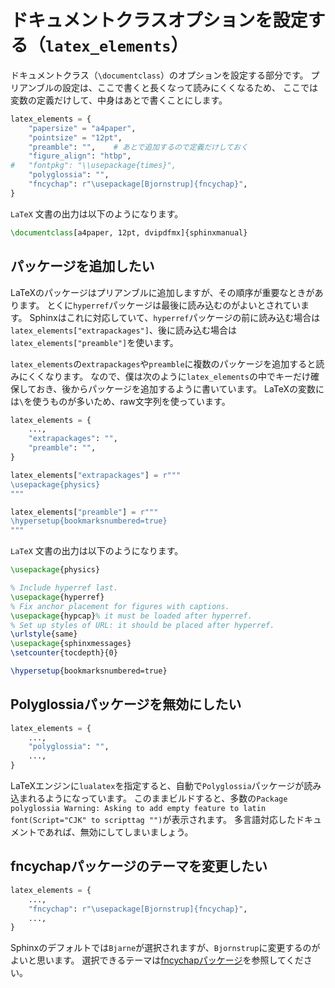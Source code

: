 # ドキュメントクラスオプションを設定する（``latex_elements``）

ドキュメントクラス（``\documentclass``）のオプションを設定する部分です。
プリアンブルの設定は、ここで書くと長くなって読みにくくなるため、
ここでは変数の定義だけして、中身はあとで書くことにします。

```python
latex_elements = {
    "papersize" = "a4paper",
    "pointsize" = "12pt",
    "preamble": "",    # あとで追加するので定義だけしておく
    "figure_align": "htbp",
#   "fontpkg": "\\usepackage{times}",
    "polyglossia": "",
    "fncychap": r"\usepackage[Bjornstrup]{fncychap}",
}
```

``LaTeX`` 文書の出力は以下のようになります。

```latex
\documentclass[a4paper, 12pt, dvipdfmx]{sphinxmanual}
```

## パッケージを追加したい

LaTeXのパッケージはプリアンブルに追加しますが、その順序が重要なときがあります。
とくに``hyperref``パッケージは最後に読み込むのがよいとされています。
Sphinxはこれに対応していて、``hyperref``パッケージの前に読み込む場合は``latex_elements["extrapackages"]``、後に読み込む場合は``latex_elements["preamble"]``を使います。

``latex_elements``の``extrapackages``や``preamble``に複数のパッケージを追加すると読みにくくなります。
なので、僕は次のように``latex_elements``の中でキーだけ確保しておき、後からパッケージを追加するように書いています。
LaTeXの変数には``\``を使うものが多いため、raw文字列を使っています。

```python
latex_elements = {
    ...,
    "extrapackages": "",
    "preamble": "",
}

latex_elements["extrapackages"] = r"""
\usepackage{physics}
"""

latex_elements["preamble"] = r"""
\hypersetup{bookmarksnumbered=true}
"""
```

``LaTeX`` 文書の出力は以下のようになります。

```latex
\usepackage{physics}

% Include hyperref last.
\usepackage{hyperref}
% Fix anchor placement for figures with captions.
\usepackage{hypcap}% it must be loaded after hyperref.
% Set up styles of URL: it should be placed after hyperref.
\urlstyle{same}
\usepackage{sphinxmessages}
\setcounter{tocdepth}{0}

\hypersetup{bookmarksnumbered=true}
```

## Polyglossiaパッケージを無効にしたい

```python
latex_elements = {
    ...,
    "polyglossia": "",
    ...,
}
```

LaTeXエンジンに``lualatex``を指定すると、自動で``Polyglossia``パッケージが読み込まれるようになっています。
このままビルドすると、多数の``Package polyglossia Warning: Asking to add empty feature to latin font(Script="CJK" to scripttag "")``が表示されます。
多言語対応したドキュメントであれば、無効にしてしまいましょう。

## fncychapパッケージのテーマを変更したい

```python
latex_elements = {
    ...,
    "fncychap": r"\usepackage[Bjornstrup]{fncychap}",
    ...,
}
```

Sphinxのデフォルトでは``Bjarne``が選択されますが、``Bjornstrup``に変更するのがよいと思います。
選択できるテーマは[fncychapパッケージ](../latex/latex-fncychap.md)を参照してください。
